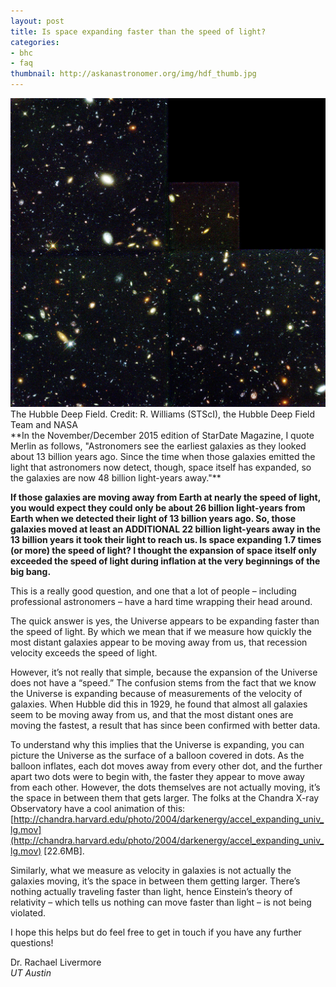 ```yaml
---
layout: post
title: Is space expanding faster than the speed of light?
categories:
- bhc
- faq
thumbnail: http://askanastronomer.org/img/hdf_thumb.jpg
---
```

<div class="image">
<img src="/img/hdf.jpg" alt="The Hubble Deep Field">
<div class="caption">The Hubble Deep Field. Credit: R. Williams (STScI), the Hubble Deep Field Team and NASA</div>
</div>
**In the November/December 2015 edition of StarDate Magazine, I quote Merlin as follows, "Astronomers see the earliest galaxies as they looked about 13 billion years ago. Since the time when those galaxies emitted the light that astronomers now detect, though, space itself has expanded, so the galaxies are now 48 billion light-years away."**

**If those galaxies are moving away from Earth at nearly the speed of light, you would expect they could only be about 26 billion light-years from Earth when we detected their light of 13 billion years ago. So, those galaxies moved at least an ADDITIONAL 22 billion light-years away in the 13 billion years it took their light to reach us. Is space expanding 1.7 times (or more) the speed of light? I thought the expansion of space itself only exceeded the speed of light during inflation at the very beginnings of the big bang.**


This is a really good question, and one that a lot of people – including professional astronomers – have a hard time wrapping their head around.

The quick answer is yes, the Universe appears to be expanding faster than the speed of light. By which we mean that if we measure how quickly the most distant galaxies appear to be moving away from us, that recession velocity exceeds the speed of light.

However, it’s not really that simple, because the expansion of the Universe does not have a “speed.” The confusion stems from the fact that we know the Universe is expanding because of measurements of the velocity of galaxies. When Hubble did this in 1929, he found that almost all galaxies seem to be moving away from us, and that the most distant ones are moving the fastest, a result that has since been confirmed with better data.

To understand why this implies that the Universe is expanding, you can picture the Universe as the surface of a balloon covered in dots. As the balloon inflates, each dot moves away from every other dot, and the further apart two dots were to begin with, the faster they appear to move away from each other. However, the dots themselves are not actually moving, it’s the space in between them that gets larger. The folks at the Chandra X-ray Observatory have a cool animation of this: [http://chandra.harvard.edu/photo/2004/darkenergy/accel_expanding_univ_lg.mov](http://chandra.harvard.edu/photo/2004/darkenergy/accel_expanding_univ_lg.mov) [22.6MB].

Similarly, what we measure as velocity in galaxies is not actually the galaxies moving, it’s the space in between them getting larger. There’s nothing actually traveling faster than light, hence Einstein’s theory of relativity – which tells us nothing can move faster than light – is not being violated.

I hope this helps but do feel free to get in touch if you have any further questions!

Dr. Rachael Livermore<br>
*UT Austin*
